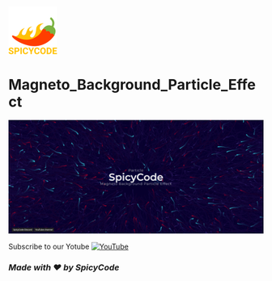 ![Watch Me][def]
# Magneto_Background_Particle_Effect
<a href="https://dsc.gg/Spicycode"><img src="https://github.com/Spicy1Code/Magneto_Background_Particle_Effect/blob/main/img/Screenshot%202023-02-20%20232134.png" alt="SPICYCODE Developer" width="1000"></a>

Subscribe to our Yotube [![YouTube](https://img.shields.io/badge/YouTube-%23FF0000.svg?logo=YouTube&logoColor=white)](https://youtube.com/@ITz-Zekky) 

### *Made with ❤️ by SpicyCode*

[def]: ./img/icons8-chili-pepper-96.png
